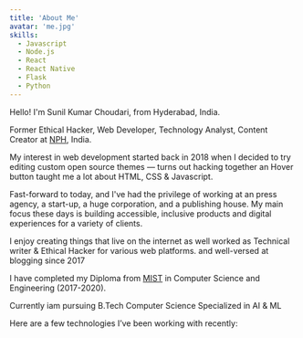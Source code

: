 ```yaml
---
title: 'About Me'
avatar: 'me.jpg'
skills:
  - Javascript
  - Node.js
  - React
  - React Native
  - Flask
  - Python
---
```


Hello! I'm Sunil Kumar Choudari, from Hyderabad, India.

Former Ethical Hacker, Web Developer, Technology Analyst, Content Creator at [NPH](https://www.navachethanapublishinghouse.com/), India.

My interest in web development started back in 2018 when I decided to try editing custom open source themes — turns out hacking together an Hover button taught me a lot about HTML, CSS & Javascript.

Fast-forward to today, and I've had the privilege of working at an press agency, a start-up, a huge corporation, and a publishing house. My main focus these days is building accessible, inclusive products and digital experiences for a variety of clients.

I enjoy creating things that live on the internet as well worked as Technical writer & Ethical Hacker for various web platforms. and well-versed at blogging since 2017

I have completed my Diploma from [MIST](https://www.mist.ac.in/) in Computer Science and Engineering (2017-2020).

Currently iam pursuing B.Tech Computer Science Specialized in AI & ML

Here are a few technologies I’ve been working with recently:
